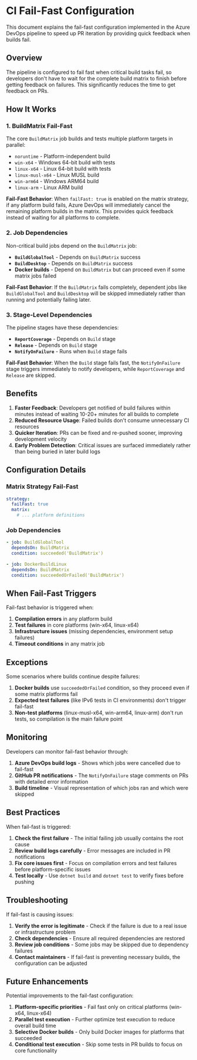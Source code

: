 # CI Fail-Fast Configuration

This document explains the fail-fast configuration implemented in the Azure DevOps pipeline to speed up PR iteration by providing quick feedback when builds fail.

## Overview

The pipeline is configured to fail fast when critical build tasks fail, so developers don't have to wait for the complete build matrix to finish before getting feedback on failures. This significantly reduces the time to get feedback on PRs.

## How It Works

### 1. BuildMatrix Fail-Fast

The core `BuildMatrix` job builds and tests multiple platform targets in parallel:
- `noruntime` - Platform-independent build
- `win-x64` - Windows 64-bit build with tests
- `linux-x64` - Linux 64-bit build with tests  
- `linux-musl-x64` - Linux MUSL build
- `win-arm64` - Windows ARM64 build
- `linux-arm` - Linux ARM build

**Fail-Fast Behavior**: When `failFast: true` is enabled on the matrix strategy, if any platform build fails, Azure DevOps will immediately cancel the remaining platform builds in the matrix. This provides quick feedback instead of waiting for all platforms to complete.

### 2. Job Dependencies

Non-critical build jobs depend on the `BuildMatrix` job:

- **`BuildGlobalTool`** - Depends on `BuildMatrix` success
- **`BuildDesktop`** - Depends on `BuildMatrix` success  
- **Docker builds** - Depend on `BuildMatrix` but can proceed even if some matrix jobs failed

**Fail-Fast Behavior**: If the `BuildMatrix` fails completely, dependent jobs like `BuildGlobalTool` and `BuildDesktop` will be skipped immediately rather than running and potentially failing later.

### 3. Stage-Level Dependencies

The pipeline stages have these dependencies:
- **`ReportCoverage`** - Depends on `Build` stage
- **`Release`** - Depends on `Build` stage  
- **`NotifyOnFailure`** - Runs when `Build` stage fails

**Fail-Fast Behavior**: When the `Build` stage fails fast, the `NotifyOnFailure` stage triggers immediately to notify developers, while `ReportCoverage` and `Release` are skipped.

## Benefits

1. **Faster Feedback**: Developers get notified of build failures within minutes instead of waiting 10-20+ minutes for all builds to complete
2. **Reduced Resource Usage**: Failed builds don't consume unnecessary CI resources
3. **Quicker Iteration**: PRs can be fixed and re-pushed sooner, improving development velocity
4. **Early Problem Detection**: Critical issues are surfaced immediately rather than being buried in later build logs

## Configuration Details

### Matrix Strategy Fail-Fast

```yaml
strategy:
  failFast: true
  matrix:
    # ... platform definitions
```

### Job Dependencies

```yaml
- job: BuildGlobalTool
  dependsOn: BuildMatrix
  condition: succeeded('BuildMatrix')
  
- job: DockerBuildLinux  
  dependsOn: BuildMatrix
  condition: succeededOrFailed('BuildMatrix')
```

## When Fail-Fast Triggers

Fail-fast behavior is triggered when:

1. **Compilation errors** in any platform build
2. **Test failures** in core platforms (win-x64, linux-x64)
3. **Infrastructure issues** (missing dependencies, environment setup failures)
4. **Timeout conditions** in any matrix job

## Exceptions

Some scenarios where builds continue despite failures:

1. **Docker builds** use `succeededOrFailed` condition, so they proceed even if some matrix platforms fail
2. **Expected test failures** (like IPv6 tests in CI environments) don't trigger fail-fast
3. **Non-test platforms** (linux-musl-x64, win-arm64, linux-arm) don't run tests, so compilation is the main failure point

## Monitoring

Developers can monitor fail-fast behavior through:

1. **Azure DevOps build logs** - Shows which jobs were cancelled due to fail-fast
2. **GitHub PR notifications** - The `NotifyOnFailure` stage comments on PRs with detailed error information
3. **Build timeline** - Visual representation of which jobs ran and which were skipped

## Best Practices

When fail-fast is triggered:

1. **Check the first failure** - The initial failing job usually contains the root cause
2. **Review build logs carefully** - Error messages are included in PR notifications
3. **Fix core issues first** - Focus on compilation errors and test failures before platform-specific issues
4. **Test locally** - Use `dotnet build` and `dotnet test` to verify fixes before pushing

## Troubleshooting

If fail-fast is causing issues:

1. **Verify the error is legitimate** - Check if the failure is due to a real issue or infrastructure problem
2. **Check dependencies** - Ensure all required dependencies are restored
3. **Review job conditions** - Some jobs may be skipped due to dependency failures
4. **Contact maintainers** - If fail-fast is preventing necessary builds, the configuration can be adjusted

## Future Enhancements

Potential improvements to the fail-fast configuration:

1. **Platform-specific priorities** - Fail fast only on critical platforms (win-x64, linux-x64)
2. **Parallel test execution** - Further optimize test execution to reduce overall build time
3. **Selective Docker builds** - Only build Docker images for platforms that succeeded
4. **Conditional test execution** - Skip some tests in PR builds to focus on core functionality
